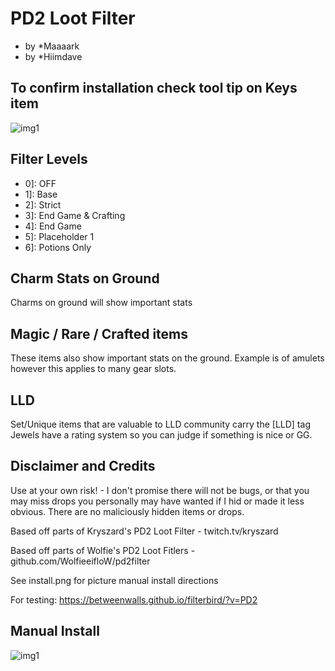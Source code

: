 # PD2 Loot Filter
* by *Maaaark
* by *Hiimdave

## To confirm installation check tool tip on Keys item


![img1](https://github.com/Maaaaaarrk/Maaaark-PD2-Filter/blob/main/Cube.png?raw=true)


## Filter Levels

* 0]: OFF
* 1]: Base
* 2]: Strict
* 3]: End Game & Crafting
* 4]: End Game
* 5]: Placeholder 1
* 6]: Potions Only

## Charm Stats on Ground

Charms on ground will show important stats

## Magic / Rare / Crafted items

These items also show important stats on the ground. Example is of amulets however this applies to many gear slots.


## LLD

Set/Unique items that are valuable to LLD community carry the [LLD] tag Jewels have a rating system so you can judge if something is nice or GG.

## Disclaimer and Credits

Use at your own risk! - I don't promise there will not be bugs, or that you may miss drops you personally may have wanted if I hid or made it less obvious.
There are no maliciously hidden items or drops.

Based off parts of Kryszard's PD2 Loot Filter - twitch.tv/kryszard

Based off parts of Wolfie's PD2 Loot Fitlers - github.com/WolfieeifloW/pd2filter

See install.png for picture manual install directions

For testing: https://betweenwalls.github.io/filterbird/?v=PD2

## Manual Install

![img1](https://github.com/Maaaaaarrk/Maaaark-PD2-Filter/blob/main/install.png?raw=true)
